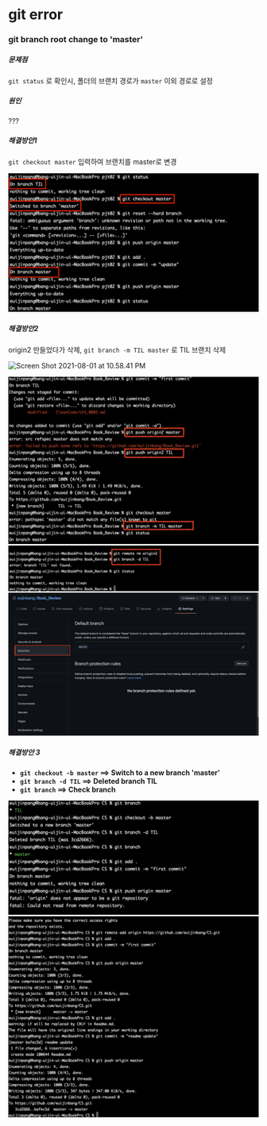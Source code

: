 # git error

### git branch root change to 'master'

##### 문제점

`git status` 로 확인시, 폴더의 브랜치 경로가 `master` 이외 경로로 설정

##### 원인

???

##### 해결방안1

`git checkout master` 입력하여 브랜치를 master로 변경

<img src="git_error_solution.assets/1-1.png">



##### 해결방안2

origin2 만들었다가 삭제, `git branch -m TIL master`  로 TIL 브랜치 삭제

![Screen Shot 2021-08-01 at 10.58.41 PM](/Users/euijinpang/TIL/git/git_error_solution.assets/2-0.png)

<img src="git_error_solution.assets/2-1.png">

<img src="git_error_solution.assets/2-2.png">

<img src="git_error_solution.assets/2-3.png">







##### 해결방안 3

- **`git checkout -b master`  ==> Switch to a new branch 'master'**
- **`git branch -d TIL` ==> Deleted branch TIL**
- **`git branch` ==> Check branch**



<img src="git_error_solution.assets/3-1.png">

<img src="git_error_solution.assets/3-2.png">
